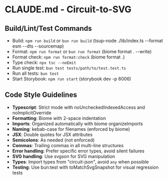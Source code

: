 # CLAUDE.md - Circuit-to-SVG

## Build/Lint/Test Commands
- Build: `npm run build` or `bun run build` (tsup-node ./lib/index.ts --format esm --dts --sourcemap)
- Format: `npm run format` or `bun run format` (biome format . --write)
- Format check: `npm run format:check` (biome format .)
- Type check: `npx tsc --noEmit`
- Run single test: `bun test tests/path/to/test.test.ts`
- Run all tests: `bun test`
- Start Storybook: `npm run start` (storybook dev -p 6006)

## Code Style Guidelines
- **Typescript**: Strict mode with noUncheckedIndexedAccess and noImplicitOverride
- **Formatting**: Biome with 2-space indentation
- **Imports**: Organized automatically with biome organizeImports
- **Naming**: kebab-case for filenames (enforced by biome)
- **JSX**: Double quotes for JSX attributes
- **Semicolons**: As needed (not enforced)
- **Commas**: Trailing commas in all multi-line structures
- **Error handling**: Prefer specific error types, avoid silent failures
- **SVG handling**: Use svgson for SVG manipulation
- **Types**: Import types from "circuit-json", avoid `any` when possible
- **Testing**: Use bun:test with toMatchSvgSnapshot for visual regression tests